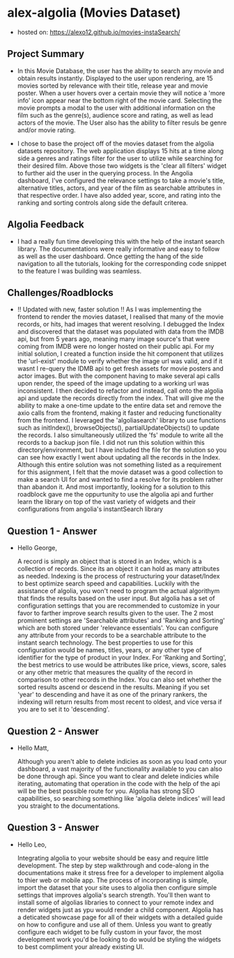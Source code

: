 # alex-algolia (Movies Dataset)

* hosted on: https://alexo12.github.io/movies-instaSearch/

## Project Summary

- In this Movie Database, the user has the ability to search any movie and obtain results instantly. Displayed to the user upon rendering, are 15 movies sorted by relevance with their title, release year and movie poster. When a user hovers over a certain movie they will notice a 'more info' icon appear near the bottom right of the movie card. Selecting the movie prompts a modal to the user with additional information on the film such as the genre(s), audience score and rating, as well as lead actors of the movie. The User also has the ability to filter resuls be genre and/or movie rating.

- I chose to base the project off of the movies dataset from the algolia datasets repository. The web application displays 15 hits at a time along side a genres and ratings filter for the user to utilize while searching for their desired film. Above those two widgets is the 'clear all filters' widget to further aid the user in the querying process. In the Angolia dashboard, I've configured the relevance settings to take a movie's title, alternative titles, actors, and year of the film as searchable attributes in that respective order. I have also added year, score, and rating into the ranking and sorting controls along side the default criterea. 

## Algolia Feedback

- I had a really fun time developing this with the help of the instant search library. The documentations were really informative and easy to follow as well as the user dashboard. Once getting the hang of the side navigation to all the tutorials, looking for the corresponding code snippet to the feature I was building was seamless. 

## Challenges/Roadblocks

- !! Updated with new, faster solution !! As I was implementing the frontend to render the movies dataset, I realised that many of the movie records, or hits, had images that werent resolving. I debugged the Index and discovered that the dataset was populated with data from the IMDB api, but from 5 years ago, meaning many image source's that were coming from IMDB were no longer hosted on their public api. For my initial solution, I created a function inside the hit component that utilizes the 'url-exist' module to verify whether the image url was valid, and if it wasnt I re-query the IDMB api to get fresh assets for movie posters and actor images. But with the component having to make several api calls upon render, the speed of the image updating to a working url was inconsistent. I then decided to refactor and instead, call onto the algolia api and update the records directly from the index. That will give me the ability to make a one-time update to the entire data set and remove the axio calls from the frontend, making it faster and reducing functionality from the frontend. I leveraged the 'algoliasearch' library to use functions such as initIndex(), browseObjects(), partialUpdateObjects() to update the records. I also simultaneously utilized the 'fs' module to write all the records to a backup json file. I did not run this solution within this directory/environment, but I have included the file for the solution so you can see how exactly I went about updating all the records in the Index. Although this entire solution was not something listed as a requirement for this asignment, I felt that the movie dataset was a good collection to make a search UI for and wanted to find a resolve for its problem rather than abandon it. And most importantly, looking for a solution to this roadblock gave me the oppurtunity to use the algolia api and further learn the library on top of the vast variety of widgets and their configurations from angolia's instantSearch library


## Question 1 - Answer

- Hello George,

  A record is simply an object that is stored in an Index, which is a collection of records. Since its an object it can hold as many attributes as needed. Indexing is the process of restructuring your dataset/Index to best optimize search speed and capabilities. Luckily with the assistance of algolia, you won't need to program the actual algorithym that finds the results based on the user input. But algolia has a set of configuration settings that you are recommended to customize in your favor to farther improve search results given to the user. The 2 most prominent settings are 'Searchable attributes' and 'Ranking and Sorting' which are both stored under 'relevance essentials'. You can configure any attribute from your records to be a searchable attribute to the instant search technology. The best properties to use for this configuration would be names, titles, years, or any other type of identifier for the type of product in your Index. For 'Ranking and Sorting', the best metrics to use would be attributes like price, views, score, sales or any other metric that measures the quality of the record in comparison to other records in the Index. You can also set whether the sorted results ascend or descend in the results. Meaning if you set 'year' to descending and have it as one of the prinary rankers, the indexing will return results from most recent to oldest, and vice versa if you are to set it to 'descending'. 

## Question 2 - Answer

- Hello Matt, 

  Although you aren't able to delete indicies as soon as you load onto your dashboard, a vast majority of the functionality available to you can also be done through api. Since you want to clear and delete indicies while iterating, automating that operation in the code with the help of the api will be the best possible route for you. Algolia has strong SEO capabilities, so searching something like 'algolia delete indices' will lead you straight to the documentations.

## Question 3 - Answer

- Hello Leo,

  Integrating algolia to your website should be easy and require little development. The step by step walkthrough and code-along in the documentations make it stress free for a developer to implement algolia to thier web or mobile app. The process of incorporating is simple, import the dataset that your site uses to algolia then configure simple settings that improves algolia's search strength. You'll then want to install some of algolias libraries to connect to your remote index and render widgets just as ypu would render a child component. Algolia has a deticated showcase page for all of their widgets with a detailed guide on how to configure and use all of them. Unless you want to greatly configure each widget to be fully custom in your favor, the most development work you'd be looking to do would be styling the widgets to best compliment your already existing UI. 
